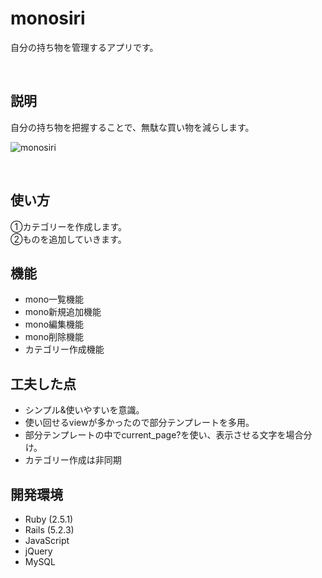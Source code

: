 
# monosiri

自分の持ち物を管理するアプリです。

<br>

## 説明

自分の持ち物を把握することで、無駄な買い物を減らします。
<br>

![monosiri](https://gyazo.com/135589df0b38e0fe2f3d8df5e1990f2f.png)

<br>

## 使い方

①カテゴリーを作成します。  
②ものを追加していきます。

## 機能

- mono一覧機能
- mono新規追加機能
- mono編集機能
- mono削除機能
- カテゴリー作成機能

## 工夫した点
- シンプル&使いやすいを意識。
- 使い回せるviewが多かったので部分テンプレートを多用。
- 部分テンプレートの中でcurrent_page?を使い、表示させる文字を場合分け。
- カテゴリー作成は非同期


## 開発環境

- Ruby (2.5.1)
- Rails (5.2.3)
- JavaScript
- jQuery
- MySQL
